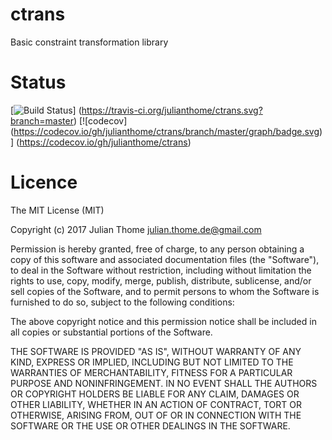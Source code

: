 # ctrans
Basic constraint transformation library

# Status
[![Build Status](https://travis-ci.org/julianthome/ctrans.svg?branch=master)]
(https://travis-ci.org/julianthome/ctrans.svg?branch=master) [![codecov]
(https://codecov.io/gh/julianthome/ctrans/branch/master/graph/badge.svg)]
(https://codecov.io/gh/julianthome/ctrans) 
 
# Licence

The MIT License (MIT)

Copyright (c) 2017 Julian Thome <julian.thome.de@gmail.com>

Permission is hereby granted, free of charge, to any person obtaining a copy of
this software and associated documentation files (the "Software"), to deal in
the Software without restriction, including without limitation the rights to
use, copy, modify, merge, publish, distribute, sublicense, and/or sell copies
of the Software, and to permit persons to whom the Software is furnished to do
so, subject to the following conditions:

The above copyright notice and this permission notice shall be included in all
copies or substantial portions of the Software.

THE SOFTWARE IS PROVIDED "AS IS", WITHOUT WARRANTY OF ANY KIND, EXPRESS OR
IMPLIED, INCLUDING BUT NOT LIMITED TO THE WARRANTIES OF MERCHANTABILITY,
FITNESS FOR A PARTICULAR PURPOSE AND NONINFRINGEMENT. IN NO EVENT SHALL THE
AUTHORS OR COPYRIGHT HOLDERS BE LIABLE FOR ANY CLAIM, DAMAGES OR OTHER
LIABILITY, WHETHER IN AN ACTION OF CONTRACT, TORT OR OTHERWISE, ARISING FROM,
OUT OF OR IN CONNECTION WITH THE SOFTWARE OR THE USE OR OTHER DEALINGS IN THE
SOFTWARE.

